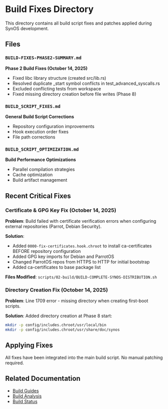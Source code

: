 # Build Fixes Directory

This directory contains all build script fixes and patches applied during SynOS development.

## Files

### `BUILD-FIXES-PHASE2-SUMMARY.md`

**Phase 2 Build Fixes (October 14, 2025)**

-   Fixed libc library structure (created src/lib.rs)
-   Resolved duplicate \_start symbol conflicts in test_advanced_syscalls.rs
-   Excluded conflicting tests from workspace
-   Fixed missing directory creation before file writes (Phase 8)

### `BUILD_SCRIPT_FIXES.md`

**General Build Script Corrections**

-   Repository configuration improvements
-   Hook execution order fixes
-   File path corrections

### `BUILD_SCRIPT_OPTIMIZATION.md`

**Build Performance Optimizations**

-   Parallel compilation strategies
-   Cache optimization
-   Build artifact management

## Recent Critical Fixes

### Certificate & GPG Key Fix (October 14, 2025)

**Problem**: Build failed with certificate verification errors when configuring external repositories (Parrot, Debian Security).

**Solution**:

-   Added `0000-fix-certificates.hook.chroot` to install ca-certificates BEFORE repository configuration
-   Added GPG key imports for Debian and ParrotOS
-   Changed ParrotOS repos from HTTPS to HTTP for initial bootstrap
-   Added ca-certificates to base package list

**Files Modified**: `scripts/02-build/BUILD-COMPLETE-SYNOS-DISTRIBUTION.sh`

### Directory Creation Fix (October 14, 2025)

**Problem**: Line 1709 error - missing directory when creating first-boot scripts.

**Solution**: Added directory creation at Phase 8 start:

```bash
mkdir -p config/includes.chroot/usr/local/bin
mkdir -p config/includes.chroot/usr/share/doc/synos
```

## Applying Fixes

All fixes have been integrated into the main build script. No manual patching required.

## Related Documentation

-   [Build Guides](../guides/)
-   [Build Analysis](../analysis/)
-   [Build Status](../../06-project-status/build-reports/)
